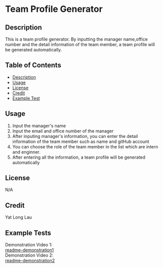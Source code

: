 # Team Profile Generator
## Description
This is a team profile generator. By inputting the manager name,office number and the detail information of the team member, a team profile will be generated automatically.

## Table of Contents
- [Description](#description)
- [Usage](#usage)
- [License](#license)
- [Credit](#credit)
- [Example Test](#example-tests)


## Usage
1. Input the manager's name
2. Input the email and office number of the manager
3. After inputing manager's information, you can enter the detail information of the team member such as name and gitHub account
4. You can choose the role of the team member in the list which are intern and enginner.
5. After entering all the information, a team profile will be generated automatically

## License
N/A
## Credit
Yat Long Lau

## Example Tests
Demonstration Video 1:
<br>
[readme-demonstration1](Video/Command-Prompt-Video.mp4)
<br>
Demonstration Video 2:
<br>
[readme-demonstration2](Video/Generated-HTML-Video.mp4)
<br>
